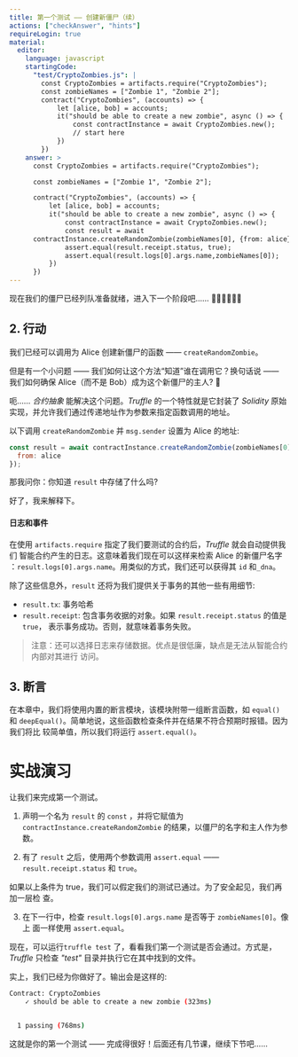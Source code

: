 ```yaml
---
title: 第一个测试 —— 创建新僵尸（续）
actions: ["checkAnswer", "hints"]
requireLogin: true
material:
  editor:
    language: javascript
    startingCode:
      "test/CryptoZombies.js": |
        const CryptoZombies = artifacts.require("CryptoZombies");
        const zombieNames = ["Zombie 1", "Zombie 2"];
        contract("CryptoZombies", (accounts) => {
            let [alice, bob] = accounts;
            it("should be able to create a new zombie", async () => {
                const contractInstance = await CryptoZombies.new();
                // start here
            })
        })
    answer: >
      const CryptoZombies = artifacts.require("CryptoZombies");

      const zombieNames = ["Zombie 1", "Zombie 2"];

      contract("CryptoZombies", (accounts) => {
          let [alice, bob] = accounts;
          it("should be able to create a new zombie", async () => {
              const contractInstance = await CryptoZombies.new();
              const result = await
      contractInstance.createRandomZombie(zombieNames[0], {from: alice});
              assert.equal(result.receipt.status, true);
              assert.equal(result.logs[0].args.name,zombieNames[0]);
          })
      })
---
```


现在我们的僵尸已经列队准备就绪，进入下一个阶段吧…… 🧟🧟🧟🧟🧟🧟

## 2. 行动

我们已经可以调用为 Alice 创建新僵尸的函数 —— `createRandomZombie`。

但是有一个小问题 —— 我们如何让这个方法“知道”谁在调用它？换句话说 —— 我们如何确保
Alice（而不是 Bob）成为这个新僵尸的主人? 🧐

呃…… _合约抽象_ 能解决这个问题。_Truffle_ 的一个特性就是它封装了 _Solidity_ 原始
实现，并允许我们通过传递地址作为参数来指定函数调用的地址。

以下调用 `createRandomZombie` 并 `msg.sender` 设置为 Alice 的地址:

```javascript
const result = await contractInstance.createRandomZombie(zombieNames[0], {
  from: alice
});
```

那我问你：你知道 `result` 中存储了什么吗?

好了，我来解释下。

#### 日志和事件

在使用 `artifacts.require` 指定了我们要测试的合约后，_Truffle_ 就会自动提供我们
智能合约产生的日志。这意味着我们现在可以这样来检索 Alice 的新僵尸名字
：`result.logs[0].args.name`。用类似的方式，我们还可以获得其 `id` 和`_dna`。

除了这些信息外，`result` 还将为我们提供关于事务的其他一些有用细节:

- `result.tx`: 事务哈希
- `result.receipt`: 包含事务收据的对象。如果 `result.receipt.status` 的值是
  `true`， 表示事务成功。否则，就意味着事务失败。

> 注意：还可以选择日志来存储数据。优点是很低廉，缺点是无法从智能合约内部对其进行
> 访问。

## 3. 断言

在本章中，我们将使用内置的断言模块，该模块附带一组断言函数，如 `equal()` 和
`deepEqual()`。简单地说，这些函数检查条件并在结果不符合预期时报错。因为我们将比
较简单值，所以我们将运行 `assert.equal()`。

# 实战演习

让我们来完成第一个测试。

1.  声明一个名为 `result` 的 `const` ，并将它赋值为
    `contractInstance.createRandomZombie` 的结果，以僵尸的名字和主人作为参数。

2.  有了 `result` 之后，使用两个参数调用 `assert.equal` ——
    `result.receipt.status` 和 `true`。

如果以上条件为 true，我们可以假定我们的测试已通过。为了安全起见，我们再加一层检
查。

3.  在下一行中，检查 `result.logs[0].args.name` 是否等于 `zombieNames[0]`。像上
    面一样使用 `assert.equal`。

现在，可以运行`truffle test` 了，看看我们第一个测试是否会通过。方式是，_Truffle_
只检查 _"test"_ 目录并执行它在其中找到的文件。

实上，我们已经为你做好了。输出会是这样的:

```bash
Contract: CryptoZombies
    ✓ should be able to create a new zombie (323ms)


  1 passing (768ms)
```

这就是你的第一个测试 —— 完成得很好！后面还有几节课，继续下节吧……
